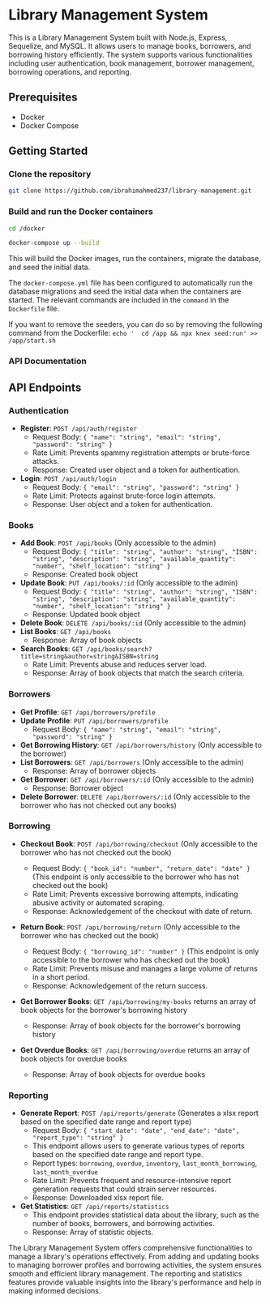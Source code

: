 # Library Management System

This is a Library Management System built with Node.js, Express, Sequelize, and MySQL. It allows users to manage books, borrowers, and borrowing history efficiently. The system supports various functionalities including user authentication, book management, borrower management, borrowing operations, and reporting.

## Prerequisites

- Docker
- Docker Compose

## Getting Started

### Clone the repository

```sh
git clone https://github.com/ibrahimahmed237/library-management.git
```

### Build and run the Docker containers
```sh
cd /docker
```

```sh
docker-compose up --build
```

This will build the Docker images, run the containers, migrate the database, and seed the initial data.

The `docker-compose.yml` file has been configured to automatically run the database migrations and seed the initial data when the containers are started. The relevant commands are included in the `command` in the `Dockerfile` file.

If you want to remove the seeders, you can do so by removing the following command from the Dockerfile:
`echo '  cd /app && npx knex seed:run' >> /app/start.sh`

### API Documentation

## API Endpoints

### Authentication

- **Register**: `POST /api/auth/register`
    - Request Body: `{ "name": "string", "email": "string", "password": "string" }`
    - Rate Limit: Prevents spammy registration attempts or brute-force attacks.
    - Response: Created user object and a token for authentication.
- **Login**: `POST /api/auth/login`
    - Request Body: `{ "email": "string", "password": "string" }`
    - Rate Limit: Protects against brute-force login attempts.
    - Response: User object and a token for authentication.
### Books

- **Add Book**: `POST /api/books` (Only accessible to the admin)
    - Request Body: `{ "title": "string", "author": "string", "ISBN": "string", "description": "string", "available_quantity": "number", "shelf_location": "string" }`
    - Response: Created book object
- **Update Book**: `PUT /api/books/:id` (Only accessible to the admin)
    - Request Body: `{ "title": "string", "author": "string", "ISBN": "string", "description": "string", "available_quantity": "number", "shelf_location": "string" }`
    - Response: Updated book object
- **Delete Book**: `DELETE /api/books/:id` (Only accessible to the admin)
- **List Books**: `GET /api/books` 
    - Response: Array of book objects
- **Search Books**: `GET /api/books/search?title=string&author=string&ISBN=string`
    - Rate Limit: Prevents abuse and reduces server load.
    - Response: Array of book objects that match the search criteria.

### Borrowers

- **Get Profile**: `GET /api/borrowers/profile`
- **Update Profile**: `PUT /api/borrowers/profile`
    - Request Body: `{ "name": "string", "email": "string", "password": "string" }`
- **Get Borrowing History**: `GET /api/borrowers/history` (Only accessible to the borrower)
- **List Borrowers**: `GET /api/borrowers` (Only accessible to the admin)
    - Response: Array of borrower objects
- **Get Borrower**: `GET /api/borrowers/:id` (Only accessible to the admin)
    - Response: Borrower object
- **Delete Borrower**: `DELETE /api/borrowers/:id` (Only accessible to the borrower who has not checked out any books)

### Borrowing

- **Checkout Book**: `POST /api/borrowing/checkout` (Only accessible to the borrower who has not checked out the book)
    - Request Body: `{ "book_id": "number", "return_date": "date" }` (This endpoint is only accessible to the borrower who has not checked out the book)
    - Rate Limit: Prevents excessive borrowing attempts, indicating abusive activity or automated scraping.
    - Response: Acknowledgement of the checkout with date of return.
- **Return Book**: `POST /api/borrowing/return` (Only accessible to the borrower who has checked out the book)
    - Request Body: `{ "borrowing_id": "number" }` (This endpoint is only accessible to the borrower who has checked out the book)
    - Rate Limit: Prevents misuse and manages a large volume of returns in a short period.
    - Response: Acknowledgement of the return success.

- **Get Borrower Books**: `GET /api/borrowing/my-books` returns an array of book objects for the borrower's borrowing history
    - Response: Array of book objects for the borrower's borrowing history
- **Get Overdue Books**: `GET /api/borrowing/overdue` returns an array of book objects for overdue books
    - Response: Array of book objects for overdue books
### Reporting

- **Generate Report**: `POST /api/reports/generate` (Generates a xlsx report based on the specified date range and report type)
    - Request Body: `{ "start_date": "date", "end_date": "date", "report_type": "string" }`
    - This endpoint allows users to generate various types of reports based on the specified date range and report type.
    - Report types: `borrowing`, `overdue`, `inventory`, `last_month_borrowing`, `last_month_overdue`
    - Rate Limit: Prevents frequent and resource-intensive report generation requests that could strain server resources.
    - Response: Downloaded xlsx report file.
- **Get Statistics**: `GET /api/reports/statistics`
    - This endpoint provides statistical data about the library, such as the number of books, borrowers, and borrowing activities.
    - Response: Array of statistic objects.

The Library Management System offers comprehensive functionalities to manage a library's operations effectively. From adding and updating books to managing borrower profiles and borrowing activities, the system ensures smooth and efficient library management. The reporting and statistics features provide valuable insights into the library's performance and help in making informed decisions.


